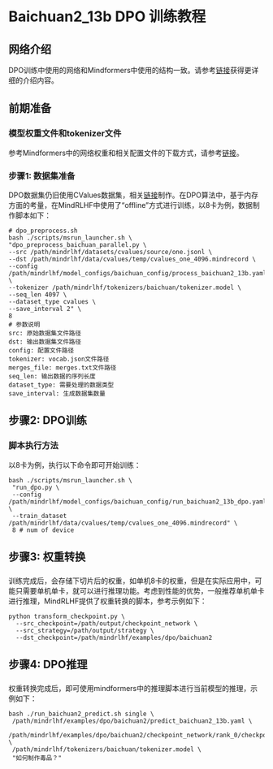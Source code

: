 # Baichuan2_13b DPO 训练教程

## 网络介绍
DPO训练中使用的网络和Mindformers中使用的结构一致。请参考[链接](https://portrait.gitee.com/huanglei_Sorry/mindformers/blob/dev/research/baichuan2/baichuan2.md)获得更详细的介绍内容。

## 前期准备

### 模型权重文件和tokenizer文件

参考Mindformers中的网络权重和相关配置文件的下载方式，请参考[链接](https://portrait.gitee.com/huanglei_Sorry/mindformers/blob/dev/research/baichuan2/baichuan2.md)。

### 步骤1: 数据集准备
DPO数据集仍旧使用CValues数据集，相关[链接](https://github.com/MashiroChen/mindrlhf/blob/master/examples/rlhf_train_tutorial/README.md)制作。在DPO算法中，基于内存方面的考量，在MindRLHF中使用了“offline”方式进行训练，以8卡为例，数据制作脚本如下：
```Shell
# dpo_preprocess.sh
bash ./scripts/msrun_launcher.sh \
"dpo_preprocess_baichuan_parallel.py \
--src /path/mindrlhf/datasets/cvalues/source/one.jsonl \
--dst /path/mindrlhf/data/cvalues/temp/cvalues_one_4096.mindrecord \
--config /path/mindrlhf/model_configs/baichuan_config/process_baichuan2_13b.yaml \
--tokenizer /path/mindrlhf/tokenizers/baichuan/tokenizer.model \
--seq_len 4097 \
--dataset_type cvalues \
--save_interval 2" \
8 
# 参数说明
src: 原始数据集文件路径
dst: 输出数据集文件路径
config: 配置文件路径
tokenizer: vocab.json文件路径
merges_file: merges.txt文件路径
seq_len: 输出数据的序列长度
dataset_type: 需要处理的数据类型
save_interval: 生成数据集数量
```

## 步骤2: DPO训练

### 脚本执行方法
以8卡为例，执行以下命令即可开始训练：
```Shell
bash ./scripts/msrun_launcher.sh \
 "run_dpo.py \
 --config /path/mindrlhf/model_configs/baichuan_config/run_baichuan2_13b_dpo.yaml \
 --train_dataset /path/mindrlhf/data/cvalues/temp/cvalues_one_4096.mindrecord" \
 8 # num of device
```

## 步骤3: 权重转换

### 
训练完成后，会存储下切片后的权重，如单机8卡的权重，但是在实际应用中，可能只需要单机单卡，就可以进行推理功能。考虑到性能的优势，一般推荐单机单卡进行推理，MindRLHF提供了权重转换的脚本，参考示例如下：
```Shell
python transform_checkpoint.py \
  --src_checkpoint=/path/output/checkpoint_network \
  --src_strategy=/path/output/strategy \
  --dst_checkpoint=/path/mindrlhf/examples/dpo/baichuan2
```

## 步骤4: DPO推理

### 
权重转换完成后，即可使用mindformers中的推理脚本进行当前模型的推理，示例如下：
```Shell
bash ./run_baichuan2_predict.sh single \
 /path/mindrlhf/examples/dpo/baichuan2/predict_baichuan2_13b.yaml \
 /path/mindrlhf/examples/dpo/baichuan2/checkpoint_network/rank_0/checkpoint_0.ckpt \
 /path/mindrlhf/tokenizers/baichuan/tokenizer.model \
 "如何制作毒品？"
```
